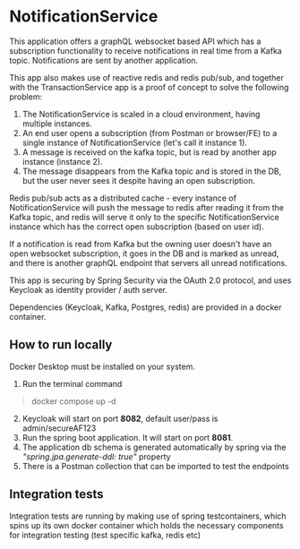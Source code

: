 # NotificationService

This application offers a graphQL websocket based API which has a subscription functionality to receive 
notifications in real time from a Kafka topic. Notifications are sent by another application.

This app also makes use of reactive redis and redis pub/sub, and together with the TransactionService
app is a proof of concept to solve the following problem:
   1. The NotificationService is scaled in a cloud environment, having multiple instances.
   2. An end user opens a subscription (from Postman or browser/FE) 
      to a single instance of NotificationService (let's call it instance 1).
   3. A message is received on the kafka topic, but is read by another app instance (instance 2).
   4. The message disappears from the Kafka topic and is stored in the DB, but the user never sees it despite having 
      an open subscription.

Redis pub/sub acts as a distributed cache - every instance of NotificationService will push the message 
to redis after reading it from the Kafka topic, and redis will serve it only to the specific NotificationService 
instance which has the correct open subscription (based on user id). 

If a notification is read from Kafka but the owning user doesn't have an open websocket subscription, it goes in the
DB and is marked as unread, and there is another graphQL endpoint that servers all unread notifications.

This app is securing by Spring Security via the OAuth 2.0 protocol, 
and uses Keycloak as identity provider / auth server.

Dependencies (Keycloak, Kafka, Postgres, redis) are provided in a docker container.

## How to run locally
Docker Desktop must be installed on your system.

1. Run the terminal command 
> docker compose up -d
2. Keycloak will start on port **8082**, default user/pass is admin/secureAF123
3. Run the spring boot application. It will start on port **8081**.
4. The application db schema is generated automatically by spring
   via the *"spring.jpa.generate-ddl: true"* property
5. There is a Postman collection that can be imported to test the endpoints

## Integration tests
Integration tests are running by making use of spring testcontainers, which spins up its own
docker container which holds the necessary components for integration testing (test specific kafka, redis etc)
